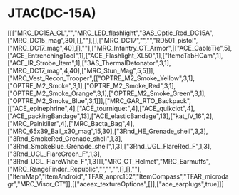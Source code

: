 # JTAC(DC-15A)

[[["MRC_DC15A_GL","","MRC_LED_flashlight","3AS_Optic_Red_DC15A",["MRC_DC15_mag",30],[],""],[],["MRC_DC17","","","RD501_pistol",["MRC_DC17_mag",40],[],""],["MRC_Infantry_CT_Armor",[["ACE_CableTie",5],["ACE_EntrenchingTool",1],["ACE_Flashlight_XL50",1],["ItemcTabHCam",1],["ACE_IR_Strobe_Item",1],["3AS_ThermalDetonator",3,1],["MRC_DC17_mag",4,40],["MRC_Stun_Mag",5,5]]],["MRC_Vest_Recon_Trooper",[["OPTRE_M2_Smoke_Yellow",3,1],["OPTRE_M2_Smoke",3,1],["OPTRE_M2_Smoke_Red",3,1],["OPTRE_M2_Smoke_Orange",3,1],["OPTRE_M2_Smoke_Green",3,1],["OPTRE_M2_Smoke_Blue",3,1]]],["MRC_GAR_RTO_Backpack",[["ACE_epinephrine",4],["ACE_tourniquet",4],["ACE_quikclot",4],["ACE_packingBandage",13],["ACE_elasticBandage",13],["kat_IV_16",2],["MRC_Painkiller",4],["MRC_Bacta_Bag",4],["MRC_65x39_Ball_x30_mag",15,30],["3Rnd_HE_Grenade_shell",3,3],["3Rnd_SmokeRed_Grenade_shell",1,3],["3Rnd_SmokeBlue_Grenade_shell",1,3],["3Rnd_UGL_FlareRed_F",1,3],["3Rnd_UGL_FlareGreen_F",1,3],["3Rnd_UGL_FlareWhite_F",1,3]]],"MRC_CT_Helmet","MRC_Earmuffs",["MRC_RangeFinder_Republic","","","",[],[],""],["ItemMap","ItemAndroid","TFAR_anprc152","ItemCompass","TFAR_microdagr","MRC_Visor_CT"]],[["aceax_textureOptions",[]],["ace_earplugs",true]]]
